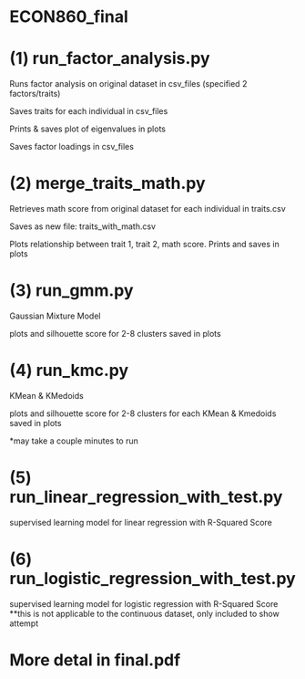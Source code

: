 # ECON860_final


# (1) run_factor_analysis.py
  Runs factor analysis on original dataset in csv_files (specified 2 factors/traits)
  
  Saves traits for each individual in csv_files
 
  Prints & saves plot of eigenvalues in plots
  
  Saves factor loadings in csv_files


# (2) merge_traits_math.py
  Retrieves math score from original dataset for each individual in traits.csv
  
  Saves as new file: traits_with_math.csv
  
  Plots relationship between trait 1, trait 2, math score. Prints and saves in plots


# (3) run_gmm.py
  Gaussian Mixture Model
  
  plots and silhouette score for 2-8 clusters saved in plots


# (4) run_kmc.py
  KMean & KMedoids
  
  plots and silhouette score for 2-8 clusters for each KMean & Kmedoids saved in plots
 
  *may take a couple minutes to run


# (5) run_linear_regression_with_test.py
  supervised learning model for linear regression with R-Squared Score


# (6) run_logistic_regression_with_test.py
  supervised learning model for logistic regression with R-Squared Score
  **this is not applicable to the continuous dataset, only included to show attempt


# More detal in final.pdf
